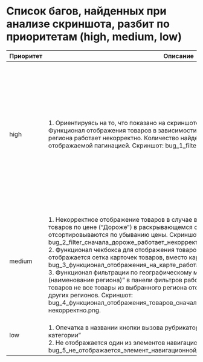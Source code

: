 
# Список багов, найденных при анализе скриншота, разбит по приоритетам (high, medium, low)

| Приоритет | Описание |Пояснение|
|---|---|---|
| high | 1.  Ориентируясь на то, что показано на скриншоте можно сделать вывод, что Функционал отображения товаров в зависимости от выбранного географического региона работает некорректно. Количество найденных товаров (61) не коррелирует с отображаемой пагинацией. Скриншот: bug_1_filter_region_ne_rabotaet.png | Функционал фильтрации по регионам важен, так как если пользователь выбирает конкретный регион - значит ему критичен именно выбранный регион. От географического положения зависит доставка, время, условия и цена, поэтому данный баг имеет приоритет high. |
| medium | <br> 1. Некорректное отображение товаров в случае включения фильтра сортировки товаров по цене (“Дороже”) в раскрывающемся списке “Сортировка” - товары не отсортировываются по убыванию цены. Скриншот: bug_2_filter_сначала_дороже_работает_некорректно.png) <br> 2. Функционал чекбокса для отображения товаров на карте работает некорректно - отображается сетка карточек товаров, вместо карты. Скриншот: bug_3_функционал_отображения_на_карте_работает_некорректно.png. <br> 3. Функционал фильтрации по географическому местоположению “Сначала из (наименование региона)” в панели фильтров работает некорректно - в списке товаров не все товары из выбранного региона отображаются прежде товаров из других регионов. Скриншот: bug_4_функционал_отображения_товаров_сначала_из_выбранного_региона_работает-некорректно.png.| Все эти функциональности важны, но не критичны - приложение выполняет свою основную функцию, но работать может быть не удобно
| low | <br> 1. Опечатка в названии кнопки вызова рубрикатора - “Все категори”, вместо “Все категории” <br> 2. Не отображается один из элементов навигационной цепочки (“Горные”). Cкриншот: bug_5_не_отображается_элемент_навигационной_цепочки.png)|<br> Небольшие, некритичные дефекты, поэтому low



